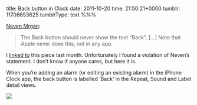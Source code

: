 title: Back button in Clock
date: 2011-10-20
time: 21:50:21+0000
tumblr: 11706653625
tumblrType: text
%%%

[Neven Mrgan][NM]:

> The Back button should never show the text “Back”. \[…\] Note that Apple never does this, not in any app.

I [linked to][LT] this piece last month. Unfortunately I found a violation of Neven’s statement. I don’t know if anyone cares, but here it is.

When you’re adding an alarm (or editing an existing alarm) in the iPhone Clock app, the back button is labelled ‘Back’ in the Repeat, Sound and Label detail views. 

![](tumblr_ltdwli327S1qb1802.png)

[NM]: http://mrgan.tumblr.com/post/10492926111/labeling-the-back-button
[LT]: /post/10570800152
